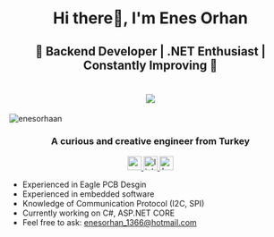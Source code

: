 <h1 align="center">Hi there👋, I'm Enes Orhan</h1>
<h2 align="center">👋 Backend Developer | .NET Enthusiast | Constantly Improving 🚀 </h2>

<h1 align="center">
  <a href="https://git.io/typing-svg">
    <img src="https://readme-typing-svg.herokuapp.com/?lines=Hello!;I+am+Enes&center=true&size=25">
  </a>
</h1>

<p align="left"> <img src="https://komarev.com/ghpvc/?username=enesorhaan&label=Profile%20views&color=0e75b6&style=flat" alt="enesorhaan" /> </p>

<h3 align="center">A curious and creative engineer from Turkey</h3>

<div align="center">
  <a href="mailto:enesorhan_1366@hotmail.com" target="_blank">
    <img src="https://img.shields.io/badge/Microsoft_Outlook-0078D4?style=for-the-badge&logo=microsoft-outlook&logoColor=white" height="25" alt="outlook logo"  />
  </a>
  <a href="https://linkedin.com/in/enesorhan" target="_blank">
    <img src="https://img.shields.io/static/v1?message=LinkedIn&logo=linkedin&label=&color=0077B5&logoColor=white&labelColor=&style=for-the-badge" height="25" alt="linkedin logo"  />
  </a>
  <a href="https://www.hackerrank.com/enesorhan" target="_blank">
    <img src="https://img.shields.io/static/v1?message=HackerRank&logo=hackerrank&label=&color=2EC866&logoColor=white&labelColor=&style=for-the-badge" height="25" alt="hackerrank logo"  />
  </a>
</div>

- Experienced in Eagle PCB Desgin
- Experienced in embedded software
- Knowledge of Communication Protocol (I2C, SPI)
- Currently working on C#, ASP.NET CORE
- Feel free to ask: enesorhan_1366@hotmail.com



